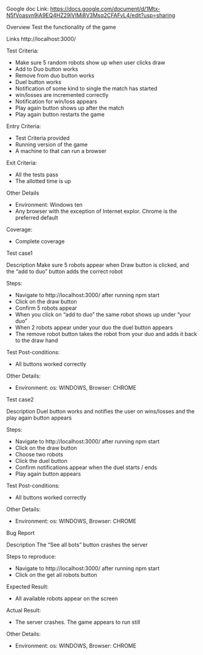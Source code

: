 Google doc Link: https://docs.google.com/document/d/1Mtx-N5fVoasvn9iA9EQ4HZ29lVIMi8V3Msq2CFAFvL4/edit?usp=sharing 

Overview
Test the functionality of the game 

Links
http://localhost:3000/


Test Criteria:
* Make sure 5 random robots show up when user clicks draw
* Add to Duo button works 
* Remove from duo button works 
* Duel button works 
* Notification of some kind to single the match has started 
* win/losses are incremented correctly 
* Notification for win/loss appears 
* Play again button shows up after the match 
* Play again button restarts the game 


Entry Criteria: 
* Test Criteria provided 
* Running version of the game 
* A machine to that can run a browser 


Exit Criteria:
* All the tests pass
* The allotted time is up


Other Details 
* Environment: Windows ten
* Any browser with the exception of Internet explor. Chrome is the preferred default 


Coverage:
* Complete coverage 




Test case1


Description
Make sure 5 robots appear when Draw button is clicked, and the “add to duo” button adds the correct robot


Steps:
* Navigate to http://localhost:3000/ after running npm start
* Click on the draw button 
* Confirm 5 robots appear 
* When you click on “add to duo” the same robot shows up under “your duo”
* When 2 robots appear under your duo the duel button appears 
* The remove robot button takes the robot from your duo and adds it back to the draw hand 


Test Post-conditions:
* All buttons worked correctly 


Other Details:
* Environment: os: WINDOWS, Browser: CHROME




Test case2


Description
Duel button works and notifies the user on wins/losses and the play again button appears 


Steps:
* Navigate to http://localhost:3000/ after running npm start
* Click on the draw button 
* Choose two robots  
* Click the duel button 
* Confirm notifications appear when the duel starts / ends
* Play again button appears 
 


Test Post-conditions:
* All buttons worked correctly 


Other Details:
* Environment: os: WINDOWS, Browser: CHROME






Bug Report 


Description
The “See all bots” button crashes the server


Steps to reproduce:
* Navigate to http://localhost:3000/ after running npm start
* Click on the get all robots button 


Expected Result:
* All available robots appear on the screen


Actual Result:
* The server crashes. The game appears to run still 


Other Details:
* Environment: os: WINDOWS, Browser: CHROME